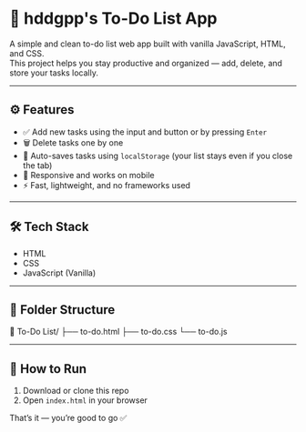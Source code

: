 # 📝 hddgpp's To-Do List App

A simple and clean to-do list web app built with vanilla JavaScript, HTML, and CSS.  
This project helps you stay productive and organized — add, delete, and store your tasks locally.  

---

## ⚙️ Features

- ✅ Add new tasks using the input and button or by pressing `Enter`
- 🗑️ Delete tasks one by one
- 💾 Auto-saves tasks using `localStorage` (your list stays even if you close the tab)
- 📱 Responsive and works on mobile
- ⚡ Fast, lightweight, and no frameworks used

---

## 🛠️ Tech Stack

- HTML
- CSS
- JavaScript (Vanilla)

---

## 📂 Folder Structure

📁 To-Do List/
├── to-do.html
├── to-do.css
└── to-do.js

---

## 🚀 How to Run

1. Download or clone this repo  
2. Open `index.html` in your browser

That’s it — you’re good to go ✅
